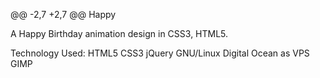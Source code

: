 @@ -2,7 +2,7 @@ Happy 

A Happy Birthday animation design in CSS3, HTML5.

Technology Used: HTML5 CSS3 jQuery  GNU/Linux Digital Ocean as VPS GIMP

